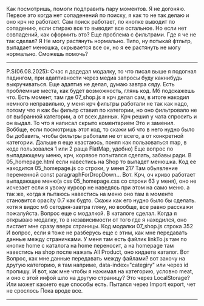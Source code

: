 Как посмотришь, помоги подправить пару моментов. Я не догоняю. Первое это когда нет сопаденений по поиску, я как то не так делаю и оно крч не работает.
Сам поиск работает, по кнопке выводит по сопадению, если стираю все то выводит все остальное. Но если нет совпадений, как оформить это?
Еще проблема с фильтрами. Где я че не так сделал? Я Не могу растянуть нормально. Типо, ну потыкай фтльтр, выпадает менюшка, скрывается все ок, но я ее растянуть не могу
нормально. Сможешь помочь?
__________________________________
P.S(06.08.2025): Счас я додедал модалку, то что писал выше я подогнал падингом, при адаптивности через медиа запросы буду какнибудь выкручиваться. Еще адаптив не делал, думаю завтра сяду.
Есть проблемные места, как будет возможность, глянь код. Мб подскажешь что. Есть момент, там где 07_shop.js я крч делал сам, в итоге накодил немного неправильно, у меня крч фильтры работали
не так как надо, потому что я как бы фильтр ставил по категории, но оно фильтровало не от выбранной категории, а от всех данных. Крч решил у чата спросить и он выдал. То что я написал скрыто коментарием
Это и заменил. Воббще, если посмотришь этот код, то скажи мб что в него нудно было бы добавить, чтобы фильтры работали не от всего, а от конкретной категории.
Дальше я еще хвастаюсь, понял как пользоваться map, в коде пользовался 1 или 2 раща FlatMap, удобно) 
Еще вопрос по выпадающему меню, крч, корявое попытался сделать, забавы ради. В 05_homepage.html если навестись на Shop то выпадет менюшка. Код ее находится 05_homepage.js со строки, у меня 217
Там обьявление переменной const paragraphForDropDown... Вот. Крч, оч криво работает выпадающее меню(а css 05_homepage.css со строки 63 у меня), оно не исчезает если я увожу курсор не наведясь при этом 
на само меню. а так же, когда я пытаюсь навестись на меню оно там в моменте становится opacity 0.7 как будто. Скажи как его нудно было бы сделать. хотя я видос мб сегодня-завтра гляну, но вообще, все равно
расскажи пожалуйста. Вопрос еще с модалкой. В каталоге сделал. Когда я открываю модалку, то в независимости от того где я находился, оно листает мне сразу вверх страницы. Код модалки 07_shop.js строка 352
И вопрос, если я тоже не разберусь еще с этим, как мне передавать данные между страничками. У меня там есть файлик linkTo.js там по кнопке home с каталога на home переносит, а на homepage там навестись на shop
после нажать All Product, оно кидаетв  каталог. Вот Вопрос, как мне данные передавать между файлами? вот захочу на другую категорию, я там наприме, data-index="categiry" или через id пропишу. 
И вот, как мне чтобы я нажимал на категорию, условно meat, и оно с этой инфой шло на другую страницу? Это через LocalStorage? Или может какието еще способы есть. Пытался через Import export, чет не срослось
Пока вроде все.
__________________________________
